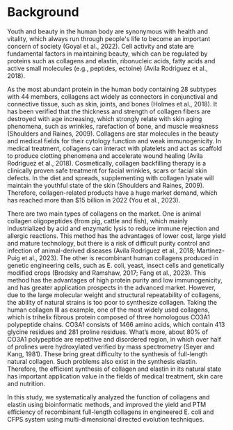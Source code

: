 # Background

Youth and beauty in the human body are synonymous with health and vitality, which always run through people's life to become an important concern of society (Goyal et al., 2022). Cell activity and state are fundamental factors in maintaining beauty, which can be regulated by proteins such as collagens and elastin, ribonucleic acids, fatty acids and active small molecules (e.g., peptides, ectoine) (Avila Rodriguez et al., 2018).
  
As the most abundant protein in the human body containing 28 subtypes with 44 members, collagens act widely as connectors in conjunctival and connective tissue, such as skin, joints, and bones (Holmes et al., 2018).  It has been verified that the thickness and strength of collagen fibers are destroyed with age increasing, which strongly relate with skin aging phenomena, such as wrinkles, rarefaction of bone, and muscle weakness (Shoulders and Raines, 2009). Collagens are star molecules in the beauty and medical fields for their cytology function and weak immunogenicity. In medical treatment, collagens can interact with platelets and act as scaffold to produce clotting phenomena and accelerate wound healing (Avila Rodriguez et al., 2018). Cosmetically, collagen backfilling therapy is a clinically proven safe treatment for facial wrinkles, scars or facial skin defects. In the diet and spreads, supplementing with collagen lysate will maintain the youthful state of the skin (Shoulders and Raines, 2009). Therefore, collagen-related products have a huge market demand, which has reached more than $15 billion in 2022 (You et al., 2023). 
  
There are two main types of collagens on the market. One is animal collagen oligopeptides (from pig, cattle and fish), which mainly industrialized by acid and enzymatic lysis to reduce immune rejection and allergic reactions. This method has the advantages of lower cost, large yield and mature technology, but there is a risk of difficult purity control and infection of animal-derived diseases (Avila Rodriguez et al., 2018; Martinez-Puig et al., 2023). The other is recombinant human collagens produced in genetic engineering cells, such as E. coli, yeast, insect cells and genetically modified crops (Brodsky and Ramshaw, 2017; Fang et al., 2023). This method has the advantages of high protein purity and low immunogenicity, and has greater application prospects in the advanced market. However, due to the large molecular weight and structural repeatability of collagens, the ability of natural strains is too poor to synthesize collagen. Taking the human collagen III as example, one of the most widely used collagens, which is trihelix fibrous protein composed of three homologous CO3A1 polypeptide chains. CO3A1 consists of 1466 amino acids, which contain 413 glycine residues and 281 proline residues. What’s more, about 80% of CO3A1 polypeptide are repetitive and disordered region, in which over half of prolines were hydroxylated verified by mass spectrometry (Seyer and Kang, 1981). These bring great difficulty to the synthesis of full-length natural collagen. Such problems also exist in the synthesis elastin. Therefore, the efficient synthesis of collagen and elastin in its natural state has important application value in the fields of medical treatment, skin care and nutrition.
  
In this study, we systematically analyzed the function of collagens and elastin using bioinformatic methods, and improved the yield and PTM efficiency of recombinant full-length collagens in engineered E. coli and CFPS system using multi-dimensional directed evolution techniques.

